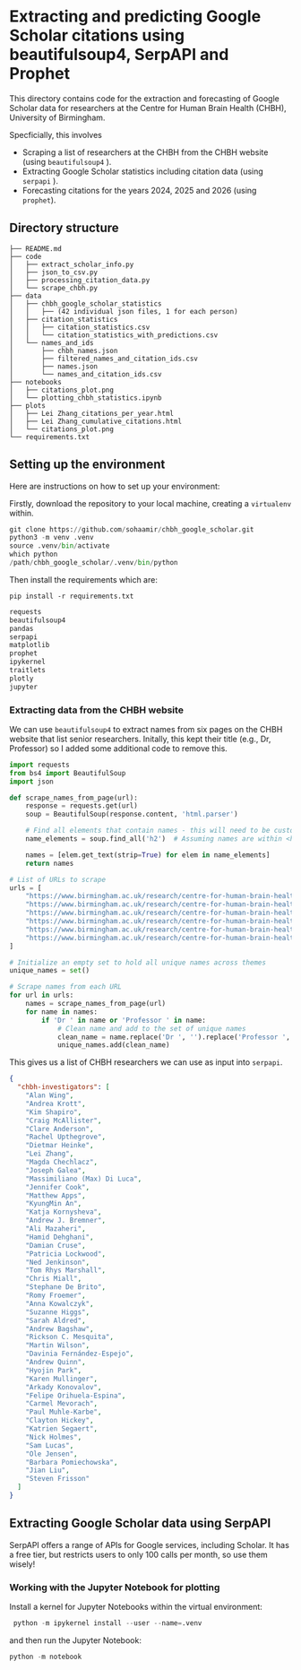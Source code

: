 # Extracting and predicting Google Scholar citations using beautifulsoup4, SerpAPI and Prophet

This directory contains code for the extraction and forecasting of Google Scholar data for researchers at the Centre for Human Brain Health (CHBH), University of Birmingham.

Specficially, this involves

- Scraping a list of researchers at the CHBH from the CHBH website (using `beautifulsoup4` ).
- Extracting Google Scholar statistics including citation data (using `serpapi` ).
- Forecasting citations for the years 2024, 2025 and 2026 (using `prophet`).

## Directory structure

```
├── README.md
├── code
│   ├── extract_scholar_info.py
│   ├── json_to_csv.py
│   ├── processing_citation_data.py
│   └── scrape_chbh.py
├── data
│   ├── chbh_google_scholar_statistics
│   │   ├── (42 individual json files, 1 for each person)
│   ├── citation_statistics
│   │   ├── citation_statistics.csv
│   │   └── citation_statistics_with_predictions.csv
│   └── names_and_ids
│       ├── chbh_names.json
│       ├── filtered_names_and_citation_ids.csv
│       ├── names.json
│       └── names_and_citation_ids.csv
├── notebooks
│   ├── citations_plot.png
│   └── plotting_chbh_statistics.ipynb
├── plots
│   ├── Lei Zhang_citations_per_year.html
│   ├── Lei Zhang_cumulative_citations.html
│   └── citations_plot.png
└── requirements.txt
```

## Setting up the environment

Here are instructions on how to set up your environment:

Firstly, download the repository to your local machine, creating a `virtualenv` within.

```python
git clone https://github.com/sohaamir/chbh_google_scholar.git
python3 -m venv .venv
source .venv/bin/activate
which python
/path/chbh_google_scholar/.venv/bin/python
```

Then install the requirements which are:

```pip install -r requirements.txt```

```python
requests
beautifulsoup4
pandas
serpapi
matplotlib
prophet
ipykernel
traitlets
plotly
jupyter
```

### Extracting data from the CHBH website

We can use `beautifulsoup4` to extract names from six pages on the CHBH website that list senior researchers. Initally, this kept their title (e.g., Dr, Professor) so I added some additional code to remove this.

```python
import requests
from bs4 import BeautifulSoup
import json

def scrape_names_from_page(url):
    response = requests.get(url)
    soup = BeautifulSoup(response.content, 'html.parser')

    # Find all elements that contain names - this will need to be customized based on the page's HTML structure
    name_elements = soup.find_all('h2')  # Assuming names are within <h2> tags, change as needed

    names = [elem.get_text(strip=True) for elem in name_elements]
    return names

# List of URLs to scrape
urls = [
    "https://www.birmingham.ac.uk/research/centre-for-human-brain-health/chbh-research-themes/lifespan-and-brain-health",
    "https://www.birmingham.ac.uk/research/centre-for-human-brain-health/chbh-research-themes/cognitive-computational-neuroscience",
    "https://www.birmingham.ac.uk/research/centre-for-human-brain-health/chbh-research-themes/social-interaction-and-communication",
    "https://www.birmingham.ac.uk/research/centre-for-human-brain-health/chbh-research-themes/learning-memory-and-performance",
    "https://www.birmingham.ac.uk/research/centre-for-human-brain-health/chbh-research-themes/awareness-consciousness-and-sleep",
    "https://www.birmingham.ac.uk/research/centre-for-human-brain-health/chbh-research-themes/neuroimaging-methods-and-ai"
]

# Initialize an empty set to hold all unique names across themes
unique_names = set()

# Scrape names from each URL
for url in urls:
    names = scrape_names_from_page(url)
    for name in names:
        if 'Dr ' in name or 'Professor ' in name:
            # Clean name and add to the set of unique names
            clean_name = name.replace('Dr ', '').replace('Professor ', '').strip()
            unique_names.add(clean_name)
```

This gives us a list of CHBH researchers we can use as input into `serpapi`.

```json
{
  "chbh-investigators": [
    "Alan Wing",
    "Andrea Krott",
    "Kim Shapiro",
    "Craig McAllister",
    "Clare Anderson",
    "Rachel Upthegrove",
    "Dietmar Heinke",
    "Lei Zhang",
    "Magda Chechlacz",
    "Joseph Galea",
    "Massimiliano (Max) Di Luca",
    "Jennifer Cook",
    "Matthew Apps",
    "KyungMin An",
    "Katja Kornysheva",
    "Andrew J. Bremner",
    "Ali Mazaheri",
    "Hamid Dehghani",
    "Damian Cruse",
    "Patricia Lockwood",
    "Ned Jenkinson",
    "Tom Rhys Marshall",
    "Chris Miall",
    "Stephane De Brito",
    "Romy Froemer",
    "Anna Kowalczyk",
    "Suzanne Higgs",
    "Sarah Aldred",
    "Andrew Bagshaw",
    "Rickson C. Mesquita",
    "Martin Wilson",
    "Davinia Fernández-Espejo",
    "Andrew Quinn",
    "Hyojin Park",
    "Karen Mullinger",
    "Arkady Konovalov",
    "Felipe Orihuela-Espina",
    "Carmel Mevorach",
    "Paul Muhle-Karbe",
    "Clayton Hickey",
    "Katrien Segaert",
    "Nick Holmes",
    "Sam Lucas",
    "Ole Jensen",
    "Barbara Pomiechowska",
    "Jian Liu",
    "Steven Frisson"
  ]
}
```



## Extracting Google Scholar data using SerpAPI

SerpAPI offers a range of APIs for Google services, including Scholar. It has a free tier, but restricts users to only 100 calls per month, so use them wisely!

### Working with the Jupyter Notebook for plotting

Install a kernel for Jupyter Notebooks within the virtual environment:

```python
 python -m ipykernel install --user --name=.venv
```

and then run the Jupyter Notebook:

```python
python -m notebook
```



